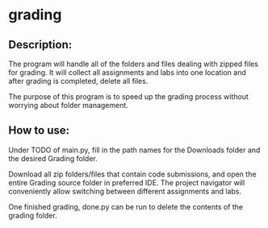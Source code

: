 # grading
## Description:
The program will handle all of the folders and files dealing with zipped files for grading. It will collect all assignments and labs into one location and after grading is completed, delete all files. 

The purpose of this program is to speed up the grading process without worrying about folder management.

## How to use:
Under TODO of main.py, fill in the path names for the Downloads folder and the desired Grading folder.

Download all zip folders/files that contain code submissions, and open the entire Grading source folder in preferred IDE. The project navigator will conveniently allow switching between different assignments and labs.

One finished grading, done.py can be run to delete the contents of the grading folder.

